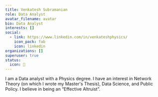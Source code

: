 ```yaml
---
title: Venkatesh Subramanian
role: Data Analyst
avatar_filename: avatar
bio: Data Analyst
interests: []
social:
  - link: https://www.linkedin.com/in/venkateshphysics/
    icon_pack: fab
    icon: linkedin
organizations: []
superuser: true
status:
  icon: 🤖
---
```

I am a Data analyst with a Physics degree. I have an interest in Network Theory (on which I wrote my Master's Thesis), Data Science, and Public Policy. I believe in being an “Effective Altruist”.

